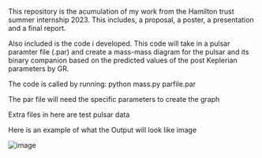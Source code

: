 This repository is the acumulation of my work from the Hamilton trust summer internship 2023. 
This includes, a proposal, a poster, a presentation and a final report. 

Also included is the code i developed.
This code will take in a pulsar paramter file (.par) and create a mass-mass diagram for the pulsar and its binary companion based on the predicted values of the post Keplerian parameters by GR.

The code is called by running: python mass.py parfile.par

The par file will need the specific parameters to create the graph

Extra files in here are test pulsar data

Here is an example of what the Output will look like image

![image](https://github.com/Tbrosnan12/Hamilton-trust-2023/assets/124216087/56cb5553-ce65-48fd-b46b-cdf245ad37ea)
